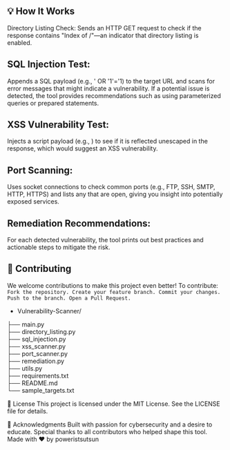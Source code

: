 
## 💡 How It Works
Directory Listing Check:
Sends an HTTP GET request to check if the response contains "Index of /"—an indicator that directory listing is enabled.

## SQL Injection Test:
Appends a SQL payload (e.g., ' OR '1'='1) to the target URL and scans for error messages that might indicate a vulnerability. If a potential issue is detected, the tool provides recommendations such as using parameterized queries or prepared statements.

## XSS Vulnerability Test:
Injects a script payload (e.g., <script>alert('xss')</script>) to see if it is reflected unescaped in the response, which would suggest an XSS vulnerability.

## Port Scanning:
Uses socket connections to check common ports (e.g., FTP, SSH, SMTP, HTTP, HTTPS) and lists any that are open, giving you insight into potentially exposed services.

## Remediation Recommendations:
For each detected vulnerability, the tool prints out best practices and actionable steps to mitigate the risk.

## 🤝 Contributing
We welcome contributions to make this project even better! To contribute:
``
Fork the repository.
Create your feature branch.
Commit your changes.
Push to the branch.
Open a Pull Request.
``


- Vulnerability-Scanner/

├── main.py                  
├── directory_listing.py     
├── sql_injection.py        
├── xss_scanner.py           
├── port_scanner.py         
├── remediation.py           
├── utils.py                 
├── requirements.txt         
├── README.md                                
└── sample_targets.txt      


📜 License
This project is licensed under the MIT License. See the LICENSE file for details.

🙏 Acknowledgments
Built with passion for cybersecurity and a desire to educate.
Special thanks to all contributors who helped shape this tool.
Made with ❤️ by poweristsutsun
